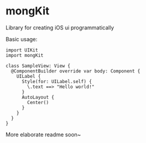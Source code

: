 # mongKit
Library for creating iOS ui programmatically

Basic usage:

```
import UIKit
import mongKit

class SampleView: View {
  @ComponentBuilder override var body: Component {
    UILabel {
      Style(for: UILabel.self) {
        \.text ==> "Hello world!"
      }
      AutoLayout {
        Center()
      }
    }
  }
}
```

More elaborate readme soon~

